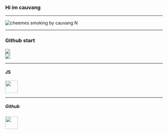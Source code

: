 ### Hi im cauvang

***
![cheemes smoking by cauvang N](https://user-images.githubusercontent.com/90708399/172577567-2de87cc6-0ef6-43ea-a19b-1f4b87dd9b1e.gif)

***
### Github start

![](https://github-readme-stats.vercel.app/api?username=ccauvang&theme=blueberry&hide_border=true&include_all_commits=false&count_private=false)<br/>
![](https://github-readme-stats.vercel.app/api/top-langs/?username=ccauvang&theme=blueberry&hide_border=true&include_all_commits=false&count_private=false&layout=compact)

***
#### JS 

<a href="https://JavaScript.com/" target="_blank">
<img src="https://profilinator.rishav.dev/skills-assets/javascript-original.svg" height="40" />  
</a>

***
##### Github
<a href="https://github.com/" target="_blank">
<img src=https://img.shields.io/badge/github-%2324292e.svg?&style=for-the-badge&logo=github&logoColor=white height="40"/>
</a>  
